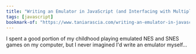 ```yaml
---
title: "Writing an Emulator in JavaScript (and Interfacing with Multiple UIs)"
tags: [javascript]
bookmark-of: "https://www.taniarascia.com/writing-an-emulator-in-javascript-chip8/"
---
```

I spent a good portion of my childhood playing emulated NES and SNES games on my computer, but I never imagined I'd write an emulator myself…
